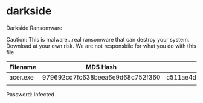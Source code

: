 # darkside
Darkside Ransomware

Caution: This is malware...real ransomware that can destroy your system. Download at your own risk. We are not responsbile for what you do with this file

| Filename | MD5 Hash                         | SHA1 Hash                                | SHA256 Hash                                                  | VirusTotal                                                   |
| -------- | -------------------------------- | ---------------------------------------- | ------------------------------------------------------------ | ------------------------------------------------------------ |
| acer.exe | 979692cd7fc638beea6e9d68c752f360 | c511ae4d80aaa281c610190aa13630de61ca714c | 0a0c225f0e5ee941a79f2b7701f1285e4975a2859eb4d025d96d9e366e81abb9 | https://www.virustotal.com/gui/file/0a0c225f0e5ee941a79f2b7701f1285e4975a2859eb4d025d96d9e366e81abb9/details |
|          |                                  |                                          |                                                              |           

Password: Infected

